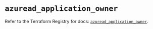 # `azuread_application_owner`

Refer to the Terraform Registry for docs: [`azuread_application_owner`](https://registry.terraform.io/providers/hashicorp/azuread/2.53.0/docs/resources/application_owner).
